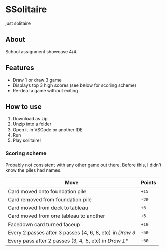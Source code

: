 # SSolitaire

just solitaire


## About

School assignment showcase 4/4.

## Features

 - Draw 1 or draw 3 game
 - Displays top 3 high scores (see below for scoring scheme)
 - Re-deal a game without exiting

## How to use

1. Download as zip
2. Unzip into a folder
3. Open it in VSCode or another IDE
4. Run
5. Play solitaire!

### Scoring scheme

Probably not consistent with any other game out there.
Before this, I didn't know the piles had names.

|Move|Points|
|---|---|
|Card moved onto foundation pile|`+15`|
|Card removed from foundation pile|`-20`|
|Card moved from deck to tableau|`+5`|
|Card moved from one tableau to another|`+5`|
|Facedown card turned faceup|`+10`|
|Every 2 passes after 3 passes (4, 6, 8, etc) in *Draw 3*|`-50`|
|Every pass after 2 passes (3, 4, 5, etc) in *Draw 1**|`-50`|